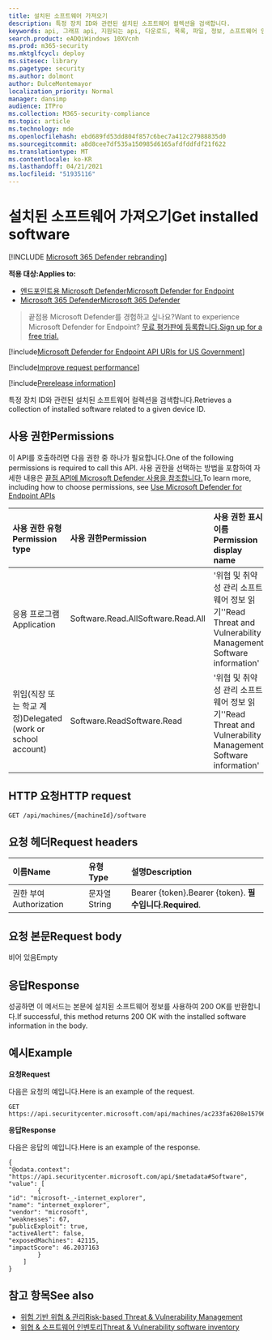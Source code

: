 ```yaml
---
title: 설치된 소프트웨어 가져오기
description: 특정 장치 ID와 관련된 설치된 소프트웨어 컬렉션을 검색합니다.
keywords: api, 그래프 api, 지원되는 api, 다운로드, 목록, 파일, 정보, 소프트웨어 인벤토리, 장치당 설치된 소프트웨어, 위협 & 취약성 관리 api, 끝점 tvm api용 Microsoft Defender
search.product: eADQiWindows 10XVcnh
ms.prod: m365-security
ms.mktglfcycl: deploy
ms.sitesec: library
ms.pagetype: security
ms.author: dolmont
author: DulceMontemayor
localization_priority: Normal
manager: dansimp
audience: ITPro
ms.collection: M365-security-compliance
ms.topic: article
ms.technology: mde
ms.openlocfilehash: ebd689fd53dd804f857c6bec7a412c27988835d0
ms.sourcegitcommit: a8d8cee7df535a150985d6165afdfddfdf21f622
ms.translationtype: MT
ms.contentlocale: ko-KR
ms.lasthandoff: 04/21/2021
ms.locfileid: "51935116"
---
```

# <a name="get-installed-software"></a><span data-ttu-id="7aa57-104">설치된 소프트웨어 가져오기</span><span class="sxs-lookup"><span data-stu-id="7aa57-104">Get installed software</span></span>

[!INCLUDE [Microsoft 365 Defender rebranding](../../includes/microsoft-defender.md)]

<span data-ttu-id="7aa57-105">**적용 대상:**</span><span class="sxs-lookup"><span data-stu-id="7aa57-105">**Applies to:**</span></span>
- [<span data-ttu-id="7aa57-106">엔드포인트용 Microsoft Defender</span><span class="sxs-lookup"><span data-stu-id="7aa57-106">Microsoft Defender for Endpoint</span></span>](https://go.microsoft.com/fwlink/p/?linkid=2154037)
- [<span data-ttu-id="7aa57-107">Microsoft 365 Defender</span><span class="sxs-lookup"><span data-stu-id="7aa57-107">Microsoft 365 Defender</span></span>](https://go.microsoft.com/fwlink/?linkid=2118804)

> <span data-ttu-id="7aa57-108">끝점용 Microsoft Defender를 경험하고 싶나요?</span><span class="sxs-lookup"><span data-stu-id="7aa57-108">Want to experience Microsoft Defender for Endpoint?</span></span> [<span data-ttu-id="7aa57-109">무료 평가판에 등록합니다.</span><span class="sxs-lookup"><span data-stu-id="7aa57-109">Sign up for a free trial.</span></span>](https://www.microsoft.com/microsoft-365/windows/microsoft-defender-atp?ocid=docs-wdatp-exposedapis-abovefoldlink) 

[!include[Microsoft Defender for Endpoint API URIs for US Government](../../includes/microsoft-defender-api-usgov.md)]

[!include[Improve request performance](../../includes/improve-request-performance.md)]

[!include[Prerelease information](../../includes/prerelease.md)]

<span data-ttu-id="7aa57-110">특정 장치 ID와 관련된 설치된 소프트웨어 컬렉션을 검색합니다.</span><span class="sxs-lookup"><span data-stu-id="7aa57-110">Retrieves a collection of installed software related to a given device ID.</span></span>

## <a name="permissions"></a><span data-ttu-id="7aa57-111">사용 권한</span><span class="sxs-lookup"><span data-stu-id="7aa57-111">Permissions</span></span>
<span data-ttu-id="7aa57-112">이 API를 호출하려면 다음 권한 중 하나가 필요합니다.</span><span class="sxs-lookup"><span data-stu-id="7aa57-112">One of the following permissions is required to call this API.</span></span> <span data-ttu-id="7aa57-113">사용 권한을 선택하는 방법을 포함하여 자세한 내용은 [끝점 API에 Microsoft Defender 사용을 참조합니다.](apis-intro.md)</span><span class="sxs-lookup"><span data-stu-id="7aa57-113">To learn more, including how to choose permissions, see [Use Microsoft Defender for Endpoint APIs](apis-intro.md)</span></span>

<span data-ttu-id="7aa57-114">사용 권한 유형</span><span class="sxs-lookup"><span data-stu-id="7aa57-114">Permission type</span></span> |   <span data-ttu-id="7aa57-115">사용 권한</span><span class="sxs-lookup"><span data-stu-id="7aa57-115">Permission</span></span>  |   <span data-ttu-id="7aa57-116">사용 권한 표시 이름</span><span class="sxs-lookup"><span data-stu-id="7aa57-116">Permission display name</span></span>
:---|:---|:---
<span data-ttu-id="7aa57-117">응용 프로그램</span><span class="sxs-lookup"><span data-stu-id="7aa57-117">Application</span></span> |<span data-ttu-id="7aa57-118">Software.Read.All</span><span class="sxs-lookup"><span data-stu-id="7aa57-118">Software.Read.All</span></span> |    <span data-ttu-id="7aa57-119">'위협 및 취약성 관리 소프트웨어 정보 읽기'</span><span class="sxs-lookup"><span data-stu-id="7aa57-119">'Read Threat and Vulnerability Management Software information'</span></span>
<span data-ttu-id="7aa57-120">위임(직장 또는 학교 계정)</span><span class="sxs-lookup"><span data-stu-id="7aa57-120">Delegated (work or school account)</span></span> | <span data-ttu-id="7aa57-121">Software.Read</span><span class="sxs-lookup"><span data-stu-id="7aa57-121">Software.Read</span></span> |    <span data-ttu-id="7aa57-122">'위협 및 취약성 관리 소프트웨어 정보 읽기'</span><span class="sxs-lookup"><span data-stu-id="7aa57-122">'Read Threat and Vulnerability Management Software information'</span></span>

## <a name="http-request"></a><span data-ttu-id="7aa57-123">HTTP 요청</span><span class="sxs-lookup"><span data-stu-id="7aa57-123">HTTP request</span></span>
```
GET /api/machines/{machineId}/software
```

## <a name="request-headers"></a><span data-ttu-id="7aa57-124">요청 헤더</span><span class="sxs-lookup"><span data-stu-id="7aa57-124">Request headers</span></span>

<span data-ttu-id="7aa57-125">이름</span><span class="sxs-lookup"><span data-stu-id="7aa57-125">Name</span></span> | <span data-ttu-id="7aa57-126">유형</span><span class="sxs-lookup"><span data-stu-id="7aa57-126">Type</span></span> | <span data-ttu-id="7aa57-127">설명</span><span class="sxs-lookup"><span data-stu-id="7aa57-127">Description</span></span>
:---|:---|:---
<span data-ttu-id="7aa57-128">권한 부여</span><span class="sxs-lookup"><span data-stu-id="7aa57-128">Authorization</span></span> | <span data-ttu-id="7aa57-129">문자열</span><span class="sxs-lookup"><span data-stu-id="7aa57-129">String</span></span> | <span data-ttu-id="7aa57-130">Bearer {token}.</span><span class="sxs-lookup"><span data-stu-id="7aa57-130">Bearer {token}.</span></span> <span data-ttu-id="7aa57-131">**필수입니다**.</span><span class="sxs-lookup"><span data-stu-id="7aa57-131">**Required**.</span></span>


## <a name="request-body"></a><span data-ttu-id="7aa57-132">요청 본문</span><span class="sxs-lookup"><span data-stu-id="7aa57-132">Request body</span></span>
<span data-ttu-id="7aa57-133">비어 있음</span><span class="sxs-lookup"><span data-stu-id="7aa57-133">Empty</span></span>

## <a name="response"></a><span data-ttu-id="7aa57-134">응답</span><span class="sxs-lookup"><span data-stu-id="7aa57-134">Response</span></span>
<span data-ttu-id="7aa57-135">성공하면 이 메서드는 본문에 설치된 소프트웨어 정보를 사용하여 200 OK를 반환합니다.</span><span class="sxs-lookup"><span data-stu-id="7aa57-135">If successful, this method returns 200 OK with the installed software information in the body.</span></span>


## <a name="example"></a><span data-ttu-id="7aa57-136">예시</span><span class="sxs-lookup"><span data-stu-id="7aa57-136">Example</span></span>

<span data-ttu-id="7aa57-137">**요청**</span><span class="sxs-lookup"><span data-stu-id="7aa57-137">**Request**</span></span>

<span data-ttu-id="7aa57-138">다음은 요청의 예입니다.</span><span class="sxs-lookup"><span data-stu-id="7aa57-138">Here is an example of the request.</span></span>

```http
GET https://api.securitycenter.microsoft.com/api/machines/ac233fa6208e1579620bf44207c4006ed7cc4501/software
```

<span data-ttu-id="7aa57-139">**응답**</span><span class="sxs-lookup"><span data-stu-id="7aa57-139">**Response**</span></span>

<span data-ttu-id="7aa57-140">다음은 응답의 예입니다.</span><span class="sxs-lookup"><span data-stu-id="7aa57-140">Here is an example of the response.</span></span>


```
{
"@odata.context": "https://api.securitycenter.microsoft.com/api/$metadata#Software",
"value": [
        {
"id": "microsoft-_-internet_explorer",
"name": "internet_explorer",
"vendor": "microsoft",
"weaknesses": 67,
"publicExploit": true,
"activeAlert": false,
"exposedMachines": 42115,
"impactScore": 46.2037163
        }
    ]
}
```

## <a name="see-also"></a><span data-ttu-id="7aa57-141">참고 항목</span><span class="sxs-lookup"><span data-stu-id="7aa57-141">See also</span></span>

- [<span data-ttu-id="7aa57-142">위험 기반 위협 & 관리</span><span class="sxs-lookup"><span data-stu-id="7aa57-142">Risk-based Threat & Vulnerability Management</span></span>](https://docs.microsoft.com/microsoft-365/security/defender-endpoint/next-gen-threat-and-vuln-mgt)
- [<span data-ttu-id="7aa57-143">위협 & 소프트웨어 인벤토리</span><span class="sxs-lookup"><span data-stu-id="7aa57-143">Threat & Vulnerability software inventory</span></span>](https://docs.microsoft.com/microsoft-365/security/defender-endpoint/tvm-software-inventory)
